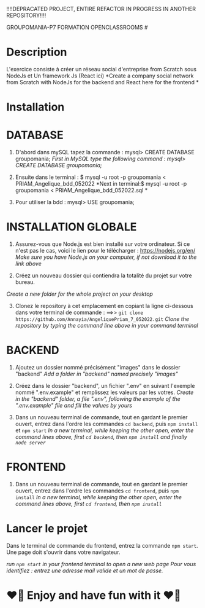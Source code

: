 !!!!DEPRACATED PROJECT, ENTIRE REFACTOR IN PROGRESS IN ANOTHER REPOSITORY!!!!
 
 GROUPOMANIA-P7 FORMATION OPENCLASSROOMS #

# Description #
L'exercice consiste à créer un réseau social d'entreprise from Scratch sous NodeJs et Un framework Js (React ici)
*Create a company social network from Scratch with NodeJs for the backend and React here for the frontend *

# Installation #

# DATABASE #

1) D'abord dans mySQL tapez la commande : mysql> CREATE DATABASE groupomania;
*First in MySQL type the following command :  mysql> CREATE DATABASE groupomania;*


2) Ensuite dans le terminal : $ mysql -u root -p groupomania < PRIAM_Angelique_bdd_052022
*Next in terminal:$ mysql -u root -p groupomania < PRIAM_Angelique_bdd_052022.sql *


3) Pour utiliser la bdd : mysql> USE groupomania;



# INSTALLATION GLOBALE #

1) Assurez-vous que Node.js est bien installé sur votre ordinateur.
Si ce n'est pas le cas, voici le lien pour le télécharger : https://nodejs.org/en/
*Make sure you have Node.js on your computer, if not download it to the link above*

2) Créez un nouveau dossier qui contiendra la totalité du projet sur votre bureau.

*Create a new folder for the whole project on your desktop*

3) Clonez le repository à cet emplacement en copiant la ligne ci-dessous dans votre terminal de commande :
==>> `git clone https://github.com/Annayia/AngeliquePriam_7_052022.git`
*Clone the repository by typing the command line above in your command terminal*
 
 
# BACKEND #

1) Ajoutez un dossier nommé précisément "images" dans le dossier "backend"
*Add a folder in "backend" named precisely "images"*
 
2) Créez dans le dossier "backend", un fichier ".env" en suivant l'exemple nommé ".env.example" et remplissez les valeurs par les votres.
*Create in the "backend" folder, a file ".env", following the example of the ".env.example" file and fill the values by yours*
 
3) Dans un nouveau terminal de commande, tout en gardant le premier ouvert, entrez dans l'ordre les commandes `cd backend`, puis `npm install` et `npm start`
*In a new terminal, while keeping the other open, enter the command lines above, first `cd backend`, then `npm install` and finally `node server`*

# FRONTEND #

1) Dans un nouveau terminal de commande, tout en gardant le premier ouvert, entrez dans l'ordre les commandes `cd frontend`, puis `npm install`
*In a new terminal, while keeping the other open, enter the command lines above, first `cd frontend`, then `npm install`*

# Lancer le projet #

Dans le terminal de commande du frontend, entrez la commande `npm start`.
Une page doit s'ouvrir dans votre navigateur.

 *run `npm start` in your frontend terminal to open a new web page*
_Pour vous identifiez : entrez une adresse mail valide et un mot de passe._


# :heart_on_fire: Enjoy and have fun with it :heart_on_fire: #

